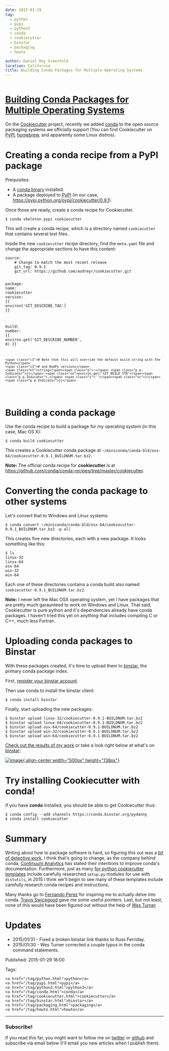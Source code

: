 ```yaml
---
date: 2015-01-29
tag:
  - python
  - pypi
  - python3
  - conda
  - cookiecutter
  - binstar
  - packaging
  - howto

author: Daniel Roy Greenfeld
location: California
title: Building Conda Packages for Multiple Operating Systems
---
```


<div class="twelve wide column">
  <h1 class="ui block header">
    <div class="content">
      <a href="/building-conda-packages-for-multiple-operating-systems.html"
        >Building Conda Packages for Multiple Operating Systems</a
      >
    </div>
  </h1>
  <p>
    On the
    <a href="https://github.com/audreyr/cookiecutter" target="_blank"
      >Cookiecutter</a
    >
    project, recently we added
    <a href="http://conda.pydata.org/" target="_blank">conda</a> to the open
    source packaging systems we officially support (You can find Cookiecutter on
    <a href="https://pypi.python.org/pypi/cookiecutter" target="_blank">PyPI</a
    >,
    <a
      href="https://github.com/Homebrew/homebrew/blob/master/Library/Formula/cookiecutter.rb"
      target="_blank"
      >homebrew</a
    >, and apparently some Linux distros).
  </p>
  <h1 id="creating-a-conda-recipe-from-a-pypi-package">
    Creating a conda recipe from a PyPI package
  </h1>
  <p>Prequisites:</p>
  <ul>
    <li>
      A
      <a href="http://conda.pydata.org/miniconda.html#miniconda" target="_blank"
        >conda binary</a
      >
      installed.
    </li>
    <li>
      A package deployed to
      <a href="https://pypi.python.org/pypi/cookiecutter" target="_blank"
        >PyPI</a
      >
      (in our case,
      <a href="https://pypi.python.org/pypi/cookiecutter/0.9.1" target="_blank"
        >https://pypi.python.org/pypi/cookiecutter/0.9.1</a
      >).
    </li>
  </ul>
  <p>Once those are ready, create a conda recipe for Cookiecutter.</p>
  <div class="codehilite ui secondary segment">
    <pre><span></span><code>$ conda skeleton pypi cookiecutter
</code></pre>
  </div>
  <p>
    This will create a conda recipe, which is a directory named
    <code>cookiecutter</code> that contains several text files.
  </p>
  <p>
    Inside the new <code>cookiecutter</code> recipe directory, find the
    <code>meta.yaml</code> file and change the appropriate sections to have this
    content:
  </p>
  <div class="codehilite ui secondary segment">
    <pre><span></span><code><span class="nt">source</span><span class="p">:</span>
    <span class="c1"># Change to match the most recent release</span>
    <span class="nt">git_tag</span><span class="p">:</span> <span class="l l-Scalar l-Scalar-Plain">0.9.1</span>
    <span class="nt">git_url</span><span class="p">:</span> <span class="l l-Scalar l-Scalar-Plain">https://github.com/audreyr/cookiecutter.git</span>

<span class="nt">package</span><span class="p">:</span>
<span class="nt">name</span><span class="p">:</span> <span class="l l-Scalar l-Scalar-Plain">cookiecutter</span>
<span class="nt">version</span><span class="p">:</span> <span class="p p-Indicator">{{</span> <span class="nv">environ</span><span class="p p-Indicator">[</span><span class="s">'GIT_DESCRIBE_TAG'</span><span class="p p-Indicator">]</span> <span class="p p-Indicator">}}</span>

<span class="nt">build</span><span class="p">:</span>
<span class="nt">number</span><span class="p">:</span> <span class="p p-Indicator">{{</span> <span class="nv">environ.get('GIT_DESCRIBE_NUMBER'</span><span class="p p-Indicator">,</span> <span class="nv">0)</span> <span class="p p-Indicator">}}</span>

    <span class="c1"># Note that this will override the default build string with the Python</span>
    <span class="c1"># and NumPy versions</span>
    <span class="nt">string</span><span class="p">:</span> <span class="p p-Indicator">{{</span> <span class="nv">environ.get('GIT_BUILD_STR'</span><span class="p p-Indicator">,</span> <span class="s">''</span><span class="nv">)</span> <span class="p p-Indicator">}}</span>

</code></pre>
  </div>

  <h1 id="building-a-conda-package">Building a conda package</h1>
  <p>
    Use the conda recipe to build a package for my operating system (in this
    case, Mac OS X):
  </p>
  <div class="codehilite ui secondary segment">
    <pre><span></span><code>$ conda build cookiecutter
</code></pre>
  </div>
  <p>
    This creates a Cookiecutter conda package at
    <code>~/miniconda/conda-bld/osx-64/cookiecutter-0.9.1_BUILDNUM.tar.bz2</code
    >.
  </p>
  <p>
    <strong>Note:</strong> The official conda recipe for
    <strong>cookiecutter</strong> is at
    <a
      href="https://github.com/conda/conda-recipes/tree/master/cookiecutter"
      target="_blank"
      >https://github.com/conda/conda-recipes/tree/master/cookiecutter</a
    >.
  </p>
  <h1 id="converting-the-conda-package-to-other-systems">
    Converting the conda package to other systems
  </h1>
  <p>Let's convert that to Windows and Linux systems:</p>
  <div class="codehilite ui secondary segment">
    <pre><span></span><code>$ conda convert ~/miniconda/conda-bld/osx-64/cookiecutter-0.9.1_BUILDNUM.tar.bz2 -p all
</code></pre>
  </div>
  <p>
    This creates five new directories, each with a new package. It looks
    something like this:
  </p>
  <div class="codehilite ui secondary segment">
    <pre><span></span><code>$ ls
linux-32
linux-64
osx-64
win-32
win-64
</code></pre>
  </div>
  <p>
    Each one of these directories contains a conda build also named
    <code>cookiecutter-0.9.1_BUILDNUM.tar.bz2</code>.
  </p>
  <p>
    <strong>Note:</strong> I never left the Mac OSX operating system, yet I have
    packages that are pretty much garaunteed to work on Windows and Linux. That
    said, Cookiecutter is pure python and it's dependencies already have conda
    packages. I haven't tried this yet on anything that includes compiling C or
    C++, much less Fortran.
  </p>
  <h1 id="uploading-conda-packages-to-binstar">
    Uploading conda packages to Binstar
  </h1>
  <p>
    With these packages created, it's time to upload them to
    <a href="http://binstar.org" target="_blank">binstar</a>, the primary conda
    package index.
  </p>
  <p>
    First,
    <a href="https://binstar.org/account/register" target="_blank"
      >register your binstar account</a
    >.
  </p>
  <p>Then use conda to install the binstar client:</p>
  <div class="codehilite ui secondary segment">
    <pre><span></span><code>$ conda install binstar
</code></pre>
  </div>
  <p>Finally, start uploading the new packages:</p>
  <div class="codehilite ui secondary segment">
    <pre><span></span><code>$ binstar upload linux-32/cookiecutter-0.9.1-BUILDNUM.tar.bz2
$ binstar upload linux-64/cookiecutter-0.9.1-BUILDNUM.tar.bz2
$ binstar upload osx-64/cookiecutter-0.9.1-BUILDNUM.tar.bz2
$ binstar upload win-32/cookiecutter-0.9.1-BUILDNUM.tar.bz2
$ binstar upload win-64/cookiecutter-0.9.1-BUILDNUM.tar.bz2
</code></pre>
  </div>
  <p>
    <a href="https://binstar.org/pydanny/cookiecutter" target="_blank"
      >Check out the results of my work</a
    >
    or take a look right below at what's on
    <a href="http://binstar.org" target="_blank">binstar</a>:
  </p>
  <p>
    <a href="https://binstar.org/search?q=cookiecutter" target="_blank"
      ><img
        alt="image"
        src="https://pydanny.com/static/packages.png"
      />{.align-center width="500px" height="138px"}</a
    >
  </p>
  <h1 id="try-installing-cookiecutter-with-conda">
    Try installing Cookiecutter with conda!
  </h1>
  <p>
    If you have <strong>conda</strong> installed, you should be able to get
    Cookiecutter thus:
  </p>
  <div class="codehilite ui secondary segment">
    <pre><span></span><code>$ conda config --add channels https://conda.binstar.org/pydanny
$ conda install cookiecutter
</code></pre>
  </div>
  <h1 id="summary">Summary</h1>
  <p>
    Writing about how to package software is hard, so figuring this out was a
    <a
      href="https://github.com/audreyr/cookiecutter/issues/232#issuecomment-71552905"
      target="_blank"
      >bit of detective work</a
    >. I think that's going to change, as the company behind conda,
    <a href="http://www.continuum.io/" target="_blank">Continuum Analytics</a>
    has stated their intentions to improve conda's documentation. Furthermore,
    just as many
    <a href="https://github.com/audreyr/cookiecutter#python" target="_blank"
      >for-python cookiecutter templates</a
    >
    include carefully researched <code>setup.py</code> modules for use with
    <code>distutils</code>, in 2015 I think we'll begin to see many of these
    templates include carefully research conda recipes and instructions.
  </p>
  <p>
    Many thanks go to
    <a href="https://twitter.com/fperez_org" target="_blank">Fernando Perez</a>
    for inspiring me to actually delve into conda.
    <a href="https://twitter.com/tswicegood" target="_blank"
      >Travis Swicegood</a
    >
    gave me some useful pointers. Last, but not least, none of this would have
    been figured out without the help of
    <a href="https://twitter.com/westurner" target="_blank">Wes Turner</a>.
  </p>
  <h1 id="updates">Updates</h1>
  <ul>
    <li>2015/01/31 - Fixed a broken binstar link thanks to Russ Ferriday.</li>
    <li>
      2015/01/30 - Wes Turner corrected a couple typos in the conda command
      statements.
    </li>
  </ul>
  <p>Published: 2015-01-29 18:00</p>
  <p>
    Tags:

    <a href="/tag/python.html">python</a>
    <a href="/tag/pypi.html">pypi</a>
    <a href="/tag/python3.html">python3</a>
    <a href="/tag/conda.html">conda</a>
    <a href="/tag/cookiecutter.html">cookiecutter</a>
    <a href="/tag/binstar.html">binstar</a>
    <a href="/tag/packaging.html">packaging</a>
    <a href="/tag/howto.html">howto</a>
  </p>
  <hr />
  <h3 class="ui header">Subscribe!</h3>
  <p>
    If you read this far, you might want to follow me on
    <a href="https://twitter.com/pydanny">twitter</a> or
    <a href="https://github.com/pydanny">github</a> and subscribe via email
    below (I'll email you new articles when I publish them).
  </p>
   
</div>
